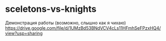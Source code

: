 # sceletons-vs-knights
Демонстрация работы (возможно, слышно как я чихаю) https://drive.google.com/file/d/1UMzBd53BNdVCV4cLs11HFmhSeFPzxHQ4/view?usp=sharing
